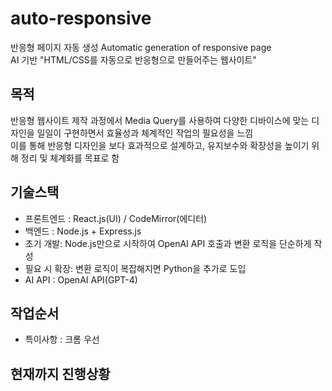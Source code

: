 # auto-responsive
반응형 페이지 자동 생성 Automatic generation of responsive page  
AI 기반 "HTML/CSS를 자동으로 반응형으로 만들어주는 웹사이트"

## 목적
반응형 웹사이트 제작 과정에서 Media Query를 사용하여 다양한 디바이스에 맞는 디자인을 일일이 구현하면서 효율성과 체계적인 작업의 필요성을 느낌  
이를 통해 반응형 디자인을 보다 효과적으로 설계하고, 유지보수와 확장성을 높이기 위해 정리 및 체계화를 목표로 함  

## 기술스택
- 프론트엔드 : React.js(UI) / CodeMirror(에디터)
- 백엔드 : Node.js + Express.js
- 초기 개발: Node.js만으로 시작하여 OpenAI API 호출과 변환 로직을 단순하게 작성
- 필요 시 확장: 변환 로직이 복잡해지면 Python을 추가로 도입
- AI API : OpenAI API(GPT-4)

## 작업순서
- 특이사항 : 크롬 우선

## 현재까지 진행상황
